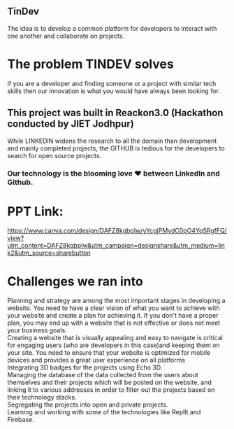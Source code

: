 <h2>TinDev</h2>

The idea is to develop a common platform for developers to interact with one another and collaborate on projects.

# The problem TINDEV solves
If you are a developer and finding someone or a project with similar tech skills then our innovation is what you would have always been looking for.

## This project was built in Reackon3.0 (Hackathon conducted by JIET Jodhpur)

While LINKEDIN widens the research to all the domain than development and mainly completed projects, the GITHUB is tedious for the developers to search for open source projects.

### Our technology is the blooming love ❤ between LinkedIn and Github.

# PPT Link: 
https://www.canva.com/design/DAFZ8kgbpIw/yYcgjPMydC0pO4Yq5RgfFQ/view?utm_content=DAFZ8kgbpIw&utm_campaign=designshare&utm_medium=link2&utm_source=sharebutton

# Challenges we ran into
Planning and strategy are among the most important stages in developing a website. You need to have a clear vision of what you want to achieve with your website and create a plan for achieving it. If you don't have a proper plan, you may end up with a website that is not effective or does not meet your business goals.
<br>
Creating a website that is visually appealing and easy to navigate is critical for engaging users (who are developers in this case)and keeping them on your site. You need to ensure that your website is optimized for mobile devices and provides a great user experience on all platforms
<br>
Integrating 3D badges for the projects using Echo 3D.
<br>
Managing the database of the data collected from the users about themselves and their projects which will be posted on the website, and linking it to various addresses in order to filter out the projects based on their technology stacks.
<br>
Segregating the projects into open and private projects.
<br>
Learning and working with some of the technologies like ReplIt and Firebase.<br>
